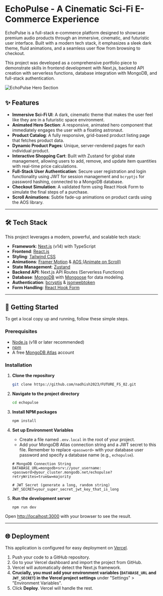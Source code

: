 # EchoPulse - A Cinematic Sci-Fi E-Commerce Experience

EchoPulse is a full-stack e-commerce platform designed to showcase premium audio products through an immersive, cinematic, and futuristic user interface. Built with a modern tech stack, it emphasizes a sleek dark theme, fluid animations, and a seamless user flow from browsing to checkout.

This project was developed as a comprehensive portfolio piece to demonstrate skills in frontend development with Next.js, backend API creation with serverless functions, database integration with MongoDB, and full-stack authentication.

![EchoPulse Hero Section](./public/astronaut.png)

## ✨ Features

-   **Immersive Sci-Fi UI**: A dark, cinematic theme that makes the user feel like they are in a futuristic space environment.
-   **Animated Hero Section**: A responsive, animated hero component that immediately engages the user with a floating astronaut.
-   **Product Catalog**: A fully responsive, grid-based product listing page that fetches product data.
-   **Dynamic Product Pages**: Unique, server-rendered pages for each individual product.
-   **Interactive Shopping Cart**: Built with Zustand for global state management, allowing users to add, remove, and update item quantities with real-time price calculations.
-   **Full-Stack User Authentication**: Secure user registration and login functionality using JWT for session management and `bcryptjs` for password hashing, connected to a MongoDB database.
-   **Checkout Simulation**: A validated form using React Hook Form to simulate the final steps of a purchase.
-   **Scroll Animations**: Subtle fade-up animations on product cards using the AOS library.

---

## 🛠️ Tech Stack

This project leverages a modern, powerful, and scalable tech stack:

-   **Framework**: [Next.js](https://nextjs.org/) (v14) with TypeScript
-   **Frontend**: [React.js](https://reactjs.org/)
-   **Styling**: [Tailwind CSS](https://tailwindcss.com/)
-   **Animations**: [Framer Motion](https://www.framer.com/motion/) & [AOS (Animate on Scroll)](https://michalsnik.github.io/aos/)
-   **State Management**: [Zustand](https://github.com/pmndrs/zustand)
-   **Backend API**: Next.js API Routes (Serverless Functions)
-   **Database**: [MongoDB](https://www.mongodb.com/) with [Mongoose](https://mongoosejs.com/) for data modeling.
-   **Authentication**: [bcryptjs](https://github.com/dcodeIO/bcrypt.js) & [jsonwebtoken](https://github.com/auth0/node-jsonwebtoken)
-   **Form Handling**: [React Hook Form](https://react-hook-form.com/)

---

## 🚀 Getting Started

To get a local copy up and running, follow these simple steps.

### Prerequisites

-   [Node.js](https://nodejs.org/) (v18 or later recommended)
-   [npm](https://www.npmjs.com/)
-   A free [MongoDB Atlas](https://www.mongodb.com/cloud/atlas) account

### Installation

1.  **Clone the repository**
    ```sh
    git clone https://github.com/nadhish2023/FUTURE_FS_02.git
    ```

2.  **Navigate to the project directory**
    ```sh
    cd echopulse
    ```

3.  **Install NPM packages**
    ```sh
    npm install
    ```

4.  **Set up Environment Variables**
    -   Create a file named `.env.local` in the root of your project.
    -   Add your MongoDB Atlas connection string and a JWT secret to this file. Remember to replace `<password>` with your database user password and specify a database name (e.g., `echopulse`).

      ```env
      # MongoDB Connection String
      DATABASE_URL=mongodb+srv://your_username:<password>@your_cluster.mongodb.net/echopulse?retryWrites=true&w=majority

      # JWT Secret (generate a long, random string)
      JWT_SECRET=your_super_secret_jwt_key_that_is_long
      ```

5.  **Run the development server**
    ```sh
    npm run dev
    ```

Open [http://localhost:3000](http://localhost:3000) with your browser to see the result.

---

## 🌐 Deployment

This application is configured for easy deployment on [Vercel](https://vercel.com/).

1.  Push your code to a GitHub repository.
2.  Go to your Vercel dashboard and import the project from GitHub.
3.  Vercel will automatically detect the Next.js framework.
4.  **Crucially, you must add your environment variables (`DATABASE_URL` and `JWT_SECRET`) in the Vercel project settings** under "Settings" > "Environment Variables".
5.  Click **Deploy**. Vercel will handle the rest.
